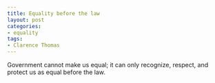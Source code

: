 ```yaml
---
title: Equality before the law
layout: post
categories:
- equality
tags:
- Clarence Thomas
---
```


Government cannot make us equal; it can only recognize, respect, and protect us as equal before the law.
